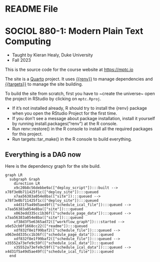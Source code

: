 # README File

<!-- README.md is generated from README.qmd. Please edit that file -->

# SOCIOL 880-1: Modern Plain Text Computing

- Taught by Kieran Healy, Duke University
- Fall 2023

This is the source code for the course website at <https://mptc.io>

The site is a [Quarto](https://quarto.org) project. It uses
[{{renv}}](https://rstudio.github.io/renv/) to manage dependencies and
[{{targets}}](https://docs.ropensci.org/targets/) to manage the site
building.

To build the site from scratch, first you have to ~create the universe~
open the project in RStudio by clicking on `mptc.Rproj`.

- If it’s not installed already, R should try to install the {renv}
  package when you open the RStudio Project for the first time.
- If you don’t see a message about package installation, install it
  yourself by running install.packages(“renv”) at the R console.
- Run renv::restore() in the R console to install all the required
  packages for this project.
- Run targets::tar_make() in the R console to build everything.

## Everything is a DAG now

Here is the dependency graph for the site build.

``` mermaid
graph LR
  subgraph Graph
    direction LR
    x9c20b8c56debbe9a(["deploy_script"]):::built --> x78f3e0b711425f1c(["deploy_site"]):::queued
    x7aa56383a054e8ba(["site"]):::queued --> x78f3e0b711425f1c(["deploy_site"]):::queued
    x4d31f5a49d5ae49f(["schedule_ical_file"]):::queued --> x7aa56383a054e8ba(["site"]):::queued
    x063edd335cc1b36f(["schedule_page_data"]):::queued --> x7aa56383a054e8ba(["site"]):::queued
    xf38d3f5e6365ad72(["workflow_graph"]):::started --> x6e52cb0f1668cc22(["readme"]):::queued
    xdf832f8e1f99baf2(["schedule_file"]):::queued --> x063edd335cc1b36f(["schedule_page_data"]):::queued
    xdf832f8e1f99baf2(["schedule_file"]):::queued --> x35552a73efe9c59f(["schedule_ical_data"]):::queued
    x35552a73efe9c59f(["schedule_ical_data"]):::queued --> x4d31f5a49d5ae49f(["schedule_ical_file"]):::queued
  end
```
